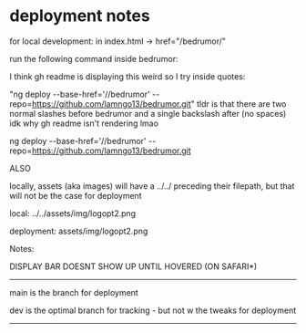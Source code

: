 # deployment notes

for local development: in index.html -> href="/bedrumor/"

run the following command inside bedrumor:

I think gh readme is displaying this weird so I try inside quotes:

"ng deploy --base-href='//bedrumor\' --repo=https://github.com/lamngo13/bedrumor.git"
tldr is that there are two normal slashes before bedrumor and a single backslash after (no spaces) idk why gh readme isn't rendering lmao


ng deploy --base-href='//bedrumor\' --repo=https://github.com/lamngo13/bedrumor.git

ALSO

locally, assets (aka images) will have a ../../ preceding their filepath, but that will not be the case for deployment

local: ../../assets/img/logopt2.png

deployment: assets/img/logopt2.png


Notes:

DISPLAY BAR DOESNT SHOW UP UNTIL HOVERED (ON SAFARI*)


-------------

main is the branch for deployment


dev is the optimal branch for tracking - but not w the tweaks for deployment

-------------


